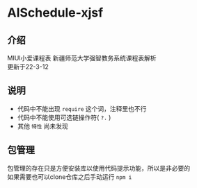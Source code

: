 # AISchedule-xjsf

## 介绍
MIUI小爱课程表 新疆师范大学强智教务系统课程表解析  
更新于22-3-12

## 说明
* 代码中不能出现 `require` 这个词，注释里也不行
* 代码中不能使用可选链操作符( `?.` )
* 其他 `特性` 尚未发现

## 包管理
包管理的存在只是方便安装库以使用代码提示功能，所以是非必要的  
如果需要也可以clone仓库之后手动运行 `npm i`
